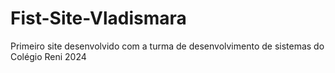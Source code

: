 # Fist-Site-Vladismara
Primeiro site desenvolvido com a turma de desenvolvimento de sistemas do Colégio Reni 2024
